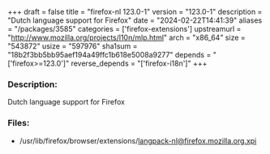 +++
draft = false
title = "firefox-nl 123.0-1"
version = "123.0-1"
description = "Dutch language support for Firefox"
date = "2024-02-22T14:41:39"
aliases = "/packages/3585"
categories = ['firefox-extensions']
upstreamurl = "http://www.mozilla.org/projects/l10n/mlp.html"
arch = "x86_64"
size = "543872"
usize = "597976"
sha1sum = "18b2f3bb5bb95aef194a49ffc1b618e5008a9277"
depends = "['firefox>=123.0']"
reverse_depends = "['firefox-i18n']"
+++
### Description: 
Dutch language support for Firefox

### Files: 
* /usr/lib/firefox/browser/extensions/langpack-nl@firefox.mozilla.org.xpi
